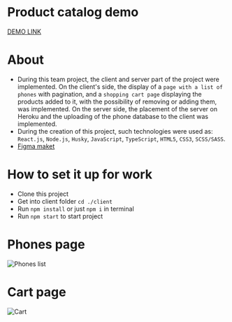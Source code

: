 # Product catalog demo
[DEMO LINK](https://fe-jul22-team-8.github.io/product-catalog/)
# About
- During this team project, the client and server part of the project were implemented. On the client's side, the display of a `page with a list of phones` with pagination, and a `shopping cart page` displaying the products added to it, with the possibility of removing or adding them, was implemented. On the server side, the placement of the server on Heroku and the uploading of the phone database to the client was implemented.
- During the creation of this project, such technologies were used as: `React.js`, `Node.js`, `Husky`, `JavaScript`, `TypeScript`, `HTML5`, `CSS3`, `SCSS/SASS`.
- [Figma maket](https://www.figma.com/file/T5ttF21UnT6RRmCQQaZc6L/Phone-catalog-(V2)-Original?node-id=0%3A1)
# How to set it up for work
- Clone this project
- Get into client folder `cd ./client`
- Run `npm install` or just `npm i` in terminal
- Run `npm start` to start project
# Phones page
![Phones list](https://i.imgur.com/ZqJGoJA.png) <br />
# Cart page
![Cart](https://i.imgur.com/eJM6QnI.png)
